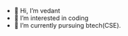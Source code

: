 - 👋 Hi, I’m vedant
- 👀 I’m interested in coding
- 🌱 I’m currently pursuing  btech(CSE).
  




<!---
555vedant/555vedant is a ✨ special ✨ repository because its `README.md` (this file) appears on your GitHub profile.
You can click the Preview link to take a look at your changes.
--->
